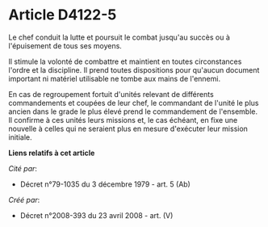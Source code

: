 # Article D4122-5

Le chef conduit la lutte et poursuit le combat jusqu'au succès ou à l'épuisement de tous ses moyens.

Il stimule la volonté de combattre et maintient en toutes circonstances l'ordre et la discipline. Il prend toutes
dispositions pour qu'aucun document important ni matériel utilisable ne tombe aux mains de l'ennemi.

En cas de regroupement fortuit d'unités relevant de différents commandements et coupées de leur chef, le commandant de
l'unité le plus ancien dans le grade le plus élevé prend le commandement de l'ensemble. Il confirme à ces unités leurs
missions et, le cas échéant, en fixe une nouvelle à celles qui ne seraient plus en mesure d'exécuter leur mission initiale.

**Liens relatifs à cet article**

_Cité par_:

  - Décret n°79-1035 du 3 décembre 1979 - art. 5 (Ab)

_Créé par_:

  - Décret n°2008-393 du 23 avril 2008 - art. (V)
